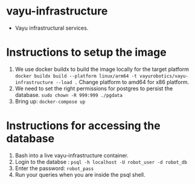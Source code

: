 # vayu-infrastructure
- Vayu infrastructural services. 

# Instructions to setup the image
1. We use docker buildx to build the image locally for the target platform
    ```docker buildx build --platform linux/arm64 -t vayurobotics/vayu-infrastructure --load .```
    Change platform to amd64 for x86 platform.
2. We need to set the right permissions for postgres to persist the database.
```sudo chown -R 999:999 ./pgdata```
3. Bring up: ```docker-compose up```


# Instructions for accessing the database
1. Bash into a live vayu-infrastructure container.
2. Login to the databse : ```psql -h localhost -U robot_user -d robot_db```
3. Enter the password: ```robot_pass```
4. Run your queries when you are inside the psql shell.
